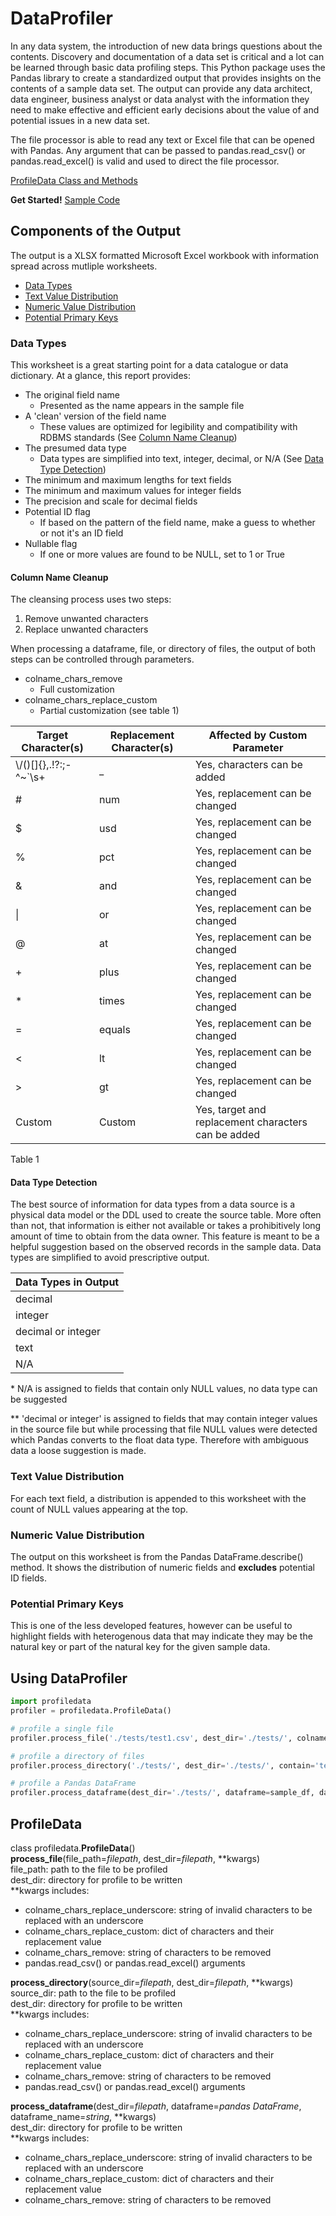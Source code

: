 # DataProfiler
In any data system, the introduction of new data brings questions about the contents. Discovery and documentation of a data set is critical and a lot can be learned through basic data profiling steps. This Python package uses the Pandas library to create a standardized output that provides insights on the contents of a sample data set. The output can provide any data architect, data engineer, business analyst or data analyst with the information they need to make effective and efficient early decisions about the value of and potential issues in a new data set.

The file processor is able to read any text or Excel file that can be opened with Pandas. Any argument that can be passed to pandas.read_csv() or pandas.read_excel() is valid and used to direct the file processor.

[ProfileData Class and Methods](#profiledata)

**Get Started!** [Sample Code](#using-dataprofiler)

## Components of the Output
The output is a XLSX formatted Microsoft Excel workbook with information spread across mutliple worksheets.

- [Data Types](#data-types)
- [Text Value Distribution](#numeric-value-distribution)
- [Numeric Value Distribution](#text-value-distribution)
- [Potential Primary Keys](#potential-primary-keys)

### Data Types
This worksheet is a great starting point for a data catalogue or data dictionary. At a glance, this report provides:

- The original field name
  - Presented as the name appears in the sample file
- A 'clean' version of the field name
  - These values are optimized for legibility and compatibility with RDBMS standards (See [Column Name Cleanup](#column-name-cleanup))
- The presumed data type
  - Data types are simplified into text, integer, decimal, or N/A (See [Data Type Detection](#data-type-detection))
- The minimum and maximum lengths for text fields
- The minimum and maximum values for integer fields
- The precision and scale for decimal fields
- Potential ID flag
  - If based on the pattern of the field name, make a guess to whether or not it's an ID field
- Nullable flag
  - If one or more values are found to be NULL, set to 1 or True

#### Column Name Cleanup
The cleansing process uses two steps:
1. Remove unwanted characters
2. Replace unwanted characters

When processing a dataframe, file, or directory of files, the output of both steps can be controlled through parameters.
- colname_chars_remove
  - Full customization
- colname_chars_replace_custom
  - Partial customization (see table 1) 

Target Character(s) | Replacement Character(s) | Affected by Custom Parameter 
--------------------|--------------------------|------------------------------
\\/()[]{},.!?:;\-^~`\\s+ | _ | Yes, characters can be added
\# | num | Yes, replacement can be changed
$ | usd | Yes, replacement can be changed
% | pct | Yes, replacement can be changed
& | and | Yes, replacement can be changed
\| | or | Yes, replacement can be changed
@ | at | Yes, replacement can be changed
\+ | plus | Yes, replacement can be changed
\* | times | Yes, replacement can be changed
= | equals | Yes, replacement can be changed
\< | lt | Yes, replacement can be changed
\> | gt | Yes, replacement can be changed
Custom | Custom | Yes, target and replacement characters can be added

Table 1

#### Data Type Detection
The best source of information for data types from a data source is a physical data model or the DDL used to create the source table. More often than not, that information is either not available or takes a prohibitively long amount of time to obtain from the data owner. This feature is meant to be a helpful suggestion based on the observed records in the sample data. Data types are simplified to avoid prescriptive output.

Data Types in Output |
---------------------|
decimal |
integer |
decimal or integer |
text |
N/A |

\* N/A is assigned to fields that contain only NULL values, no data type can be suggested

\*\* 'decimal or integer' is assigned to fields that may contain integer values in the source file but while processing that file NULL values were detected which Pandas converts to the float data type. Therefore with ambiguous data a loose suggestion is made.

### Text Value Distribution
For each text field, a distribution is appended to this worksheet with the count of NULL values appearing at the top.

### Numeric Value Distribution
The output on this worksheet is from the Pandas DataFrame.describe() method. It shows the distribution of numeric fields and **excludes** potential ID fields.

### Potential Primary Keys
This is one of the less developed features, however can be useful to highlight fields with heterogenous data that may indicate they may be the natural key or part of the natural key for the given sample data.

## Using DataProfiler
```python
import profiledata
profiler = profiledata.ProfileData()

# profile a single file
profiler.process_file('./tests/test1.csv', dest_dir='./tests/', colname_chars_remove=r'aeiou')

# profile a directory of files
profiler.process_directory('./tests/', dest_dir='./tests/', contain='test1', not_contain='test2')

# profile a Pandas DataFrame
profiler.process_dataframe(dest_dir='./tests/', dataframe=sample_df, dataframe_name='sample_df')

```
## ProfileData
class profiledata.**ProfileData**()\
**process_file**(file_path=*filepath*, dest_dir=*filepath*, **kwargs)\
file_path: path to the file to be profiled\
dest_dir: directory for profile to be written\
**kwargs includes:
- colname_chars_replace_underscore: string of invalid characters to be replaced with an underscore
- colname_chars_replace_custom: dict of characters and their replacement value
- colname_chars_remove: string of characters to be removed
- pandas.read_csv() or pandas.read_excel() arguments

**process_directory**(source_dir=*filepath*, dest_dir=*filepath*, **kwargs)\
source_dir: path to the file to be profiled\
dest_dir: directory for profile to be written\
**kwargs includes:
- colname_chars_replace_underscore: string of invalid characters to be replaced with an underscore
- colname_chars_replace_custom: dict of characters and their replacement value
- colname_chars_remove: string of characters to be removed
- pandas.read_csv() or pandas.read_excel() arguments

**process_dataframe**(dest_dir=*filepath*, dataframe=*pandas DataFrame*, dataframe_name=*string*, **kwargs)\
dest_dir: directory for profile to be written\
**kwargs includes:
- colname_chars_replace_underscore: string of invalid characters to be replaced with an underscore
- colname_chars_replace_custom: dict of characters and their replacement value
- colname_chars_remove: string of characters to be removed